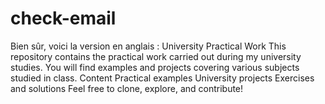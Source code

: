 # check-email
 Bien sûr, voici la version en anglais :  University Practical Work This repository contains the practical work carried out during my university studies. You will find examples and projects covering various subjects studied in class.  Content Practical examples University projects Exercises and solutions Feel free to clone, explore, and contribute!
